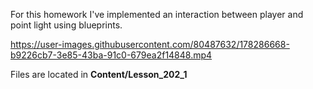 For this homework I've implemented an interaction between player and point light using blueprints.


https://user-images.githubusercontent.com/80487632/178286668-b9226cb7-3e85-43ba-91c0-679ea2f14848.mp4


Files are located in **Content/Lesson_202_1**
